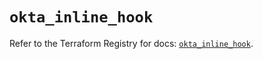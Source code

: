 # `okta_inline_hook`

Refer to the Terraform Registry for docs: [`okta_inline_hook`](https://registry.terraform.io/providers/okta/okta/4.7.0/docs/resources/inline_hook).
